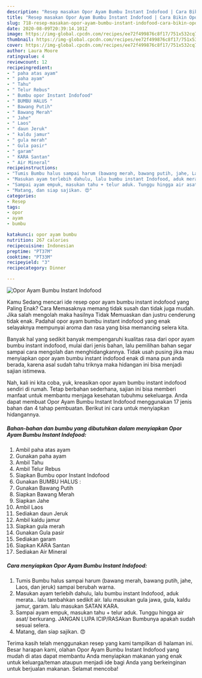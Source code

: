 ```yaml
---
description: "Resep masakan Opor Ayam Bumbu Instant Indofood | Cara Bikin Opor Ayam Bumbu Instant Indofood Yang Bisa Manjain Lidah"
title: "Resep masakan Opor Ayam Bumbu Instant Indofood | Cara Bikin Opor Ayam Bumbu Instant Indofood Yang Bisa Manjain Lidah"
slug: 718-resep-masakan-opor-ayam-bumbu-instant-indofood-cara-bikin-opor-ayam-bumbu-instant-indofood-yang-bisa-manjain-lidah
date: 2020-08-09T20:39:14.101Z
image: https://img-global.cpcdn.com/recipes/ee72f499876c8f17/751x532cq70/opor-ayam-bumbu-instant-indofood-foto-resep-utama.jpg
thumbnail: https://img-global.cpcdn.com/recipes/ee72f499876c8f17/751x532cq70/opor-ayam-bumbu-instant-indofood-foto-resep-utama.jpg
cover: https://img-global.cpcdn.com/recipes/ee72f499876c8f17/751x532cq70/opor-ayam-bumbu-instant-indofood-foto-resep-utama.jpg
author: Laura Moore
ratingvalue: 4
reviewcount: 12
recipeingredient:
- " paha atas ayam"
- " paha ayam"
- " Tahu"
- " Telur Rebus"
- " Bumbu opor Instant Indofood"
- " BUMBU HALUS "
- " Bawang Putih"
- " Bawang Merah"
- " Jahe"
- " Laos"
- " daun Jeruk"
- " kaldu jamur"
- " gula merah"
- " Gula pasir"
- " garam"
- " KARA Santan"
- " Air Mineral"
recipeinstructions:
- "Tumis Bumbu halus sampai harum (bawang merah, bawang putih, jahe, Laos, dan jeruk) sampai berubah warna."
- "Masukan ayam terlebih dahulu, lalu bumbu instant Indofood, aduk merata.. lalu tambahkan sedikit air. lalu masukan gula jawa, gula, kaldu jamur, garam. lalu masukan SATAN KARA."
- "Sampai ayam empuk, masukan tahu + telur aduk. Tunggu hingga air asat/ berkurang. JANGAN LUPA ICIP/RASAkan Bumbunya apakah sudah sesuai selera."
- "Matang, dan siap sajikan. 😍"
categories:
- Resep
tags:
- opor
- ayam
- bumbu

katakunci: opor ayam bumbu 
nutrition: 267 calories
recipecuisine: Indonesian
preptime: "PT37M"
cooktime: "PT33M"
recipeyield: "3"
recipecategory: Dinner

---
```



![Opor Ayam Bumbu Instant Indofood](https://img-global.cpcdn.com/recipes/ee72f499876c8f17/751x532cq70/opor-ayam-bumbu-instant-indofood-foto-resep-utama.jpg)

Kamu Sedang mencari ide resep opor ayam bumbu instant indofood yang Paling Enak? Cara Memasaknya memang tidak susah dan tidak juga mudah. Jika salah mengolah maka hasilnya Tidak Memuaskan dan justru cenderung tidak enak. Padahal opor ayam bumbu instant indofood yang enak selayaknya mempunyai aroma dan rasa yang bisa memancing selera kita.



Banyak hal yang sedikit banyak mempengaruhi kualitas rasa dari opor ayam bumbu instant indofood, mulai dari jenis bahan, lalu pemilihan bahan segar sampai cara mengolah dan menghidangkannya. Tidak usah pusing jika mau menyiapkan opor ayam bumbu instant indofood enak di mana pun anda berada, karena asal sudah tahu triknya maka hidangan ini bisa menjadi sajian istimewa.


Nah, kali ini kita coba, yuk, kreasikan opor ayam bumbu instant indofood sendiri di rumah. Tetap berbahan sederhana, sajian ini bisa memberi manfaat untuk membantu menjaga kesehatan tubuhmu sekeluarga. Anda dapat membuat Opor Ayam Bumbu Instant Indofood menggunakan 17 jenis bahan dan 4 tahap pembuatan. Berikut ini cara untuk menyiapkan hidangannya.

<!--inarticleads1-->

##### Bahan-bahan dan bumbu yang dibutuhkan dalam menyiapkan Opor Ayam Bumbu Instant Indofood:

1. Ambil  paha atas ayam
1. Gunakan  paha ayam
1. Ambil  Tahu
1. Ambil  Telur Rebus
1. Siapkan  Bumbu opor Instant Indofood
1. Gunakan  BUMBU HALUS :
1. Gunakan  Bawang Putih
1. Siapkan  Bawang Merah
1. Siapkan  Jahe
1. Ambil  Laos
1. Sediakan  daun Jeruk
1. Ambil  kaldu jamur
1. Siapkan  gula merah
1. Gunakan  Gula pasir
1. Sediakan  garam
1. Siapkan  KARA Santan
1. Sediakan  Air Mineral




<!--inarticleads2-->

##### Cara menyiapkan Opor Ayam Bumbu Instant Indofood:

1. Tumis Bumbu halus sampai harum (bawang merah, bawang putih, jahe, Laos, dan jeruk) sampai berubah warna.
1. Masukan ayam terlebih dahulu, lalu bumbu instant Indofood, aduk merata.. lalu tambahkan sedikit air. lalu masukan gula jawa, gula, kaldu jamur, garam. lalu masukan SATAN KARA.
1. Sampai ayam empuk, masukan tahu + telur aduk. Tunggu hingga air asat/ berkurang. JANGAN LUPA ICIP/RASAkan Bumbunya apakah sudah sesuai selera.
1. Matang, dan siap sajikan. 😍




Terima kasih telah menggunakan resep yang kami tampilkan di halaman ini. Besar harapan kami, olahan Opor Ayam Bumbu Instant Indofood yang mudah di atas dapat membantu Anda menyiapkan makanan yang enak untuk keluarga/teman ataupun menjadi ide bagi Anda yang berkeinginan untuk berjualan makanan. Selamat mencoba!
